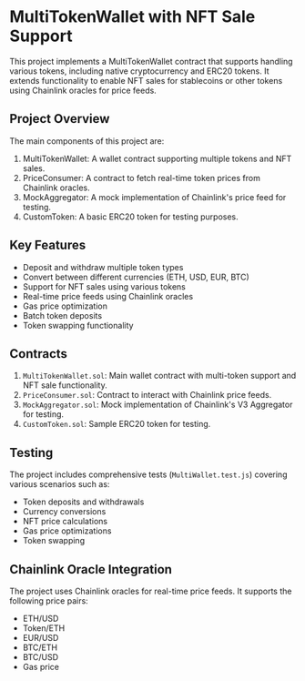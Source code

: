 # MultiTokenWallet with NFT Sale Support

This project implements a MultiTokenWallet contract that supports handling various tokens, including native cryptocurrency and ERC20 tokens. It extends functionality to enable NFT sales for stablecoins or other tokens using Chainlink oracles for price feeds.

## Project Overview

The main components of this project are:

1. MultiTokenWallet: A wallet contract supporting multiple tokens and NFT sales.
2. PriceConsumer: A contract to fetch real-time token prices from Chainlink oracles.
3. MockAggregator: A mock implementation of Chainlink's price feed for testing.
4. CustomToken: A basic ERC20 token for testing purposes.

## Key Features

- Deposit and withdraw multiple token types
- Convert between different currencies (ETH, USD, EUR, BTC)
- Support for NFT sales using various tokens
- Real-time price feeds using Chainlink oracles
- Gas price optimization
- Batch token deposits
- Token swapping functionality

## Contracts

1. `MultiTokenWallet.sol`: Main wallet contract with multi-token support and NFT sale functionality.
2. `PriceConsumer.sol`: Contract to interact with Chainlink price feeds.
3. `MockAggregator.sol`: Mock implementation of Chainlink's V3 Aggregator for testing.
4. `CustomToken.sol`: Sample ERC20 token for testing.

## Testing

The project includes comprehensive tests (`MultiWallet.test.js`) covering various scenarios such as:
- Token deposits and withdrawals
- Currency conversions
- NFT price calculations
- Gas price optimizations
- Token swapping

## Chainlink Oracle Integration

The project uses Chainlink oracles for real-time price feeds. It supports the following price pairs:
- ETH/USD
- Token/ETH
- EUR/USD
- BTC/ETH
- BTC/USD
- Gas price

